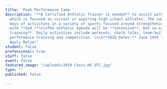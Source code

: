 ```yaml
---
title: 'Peak Performance Camp '
description: "**A Certified Athletic Trainer is needed** to assist with this camp
  which is focused on current or aspiring high school athletes. The camp is six power-packed
  days of activities in a variety of sports focused around strengthening one’s relationship
  with **God.**\n\nThe athletic agenda will be **intensive**, but so will the **spiritual
  training**. Daily activities include workouts, chalk talks, team-building, sports
  performance training and competition. \n\n**2020 Dates:** June 14th to 19th\n\n####
  Apply Below!"
student: false
professional: true
staff: false
event: false
featured_image: "/uploads/2018 Cassi-HS UTC.jpg"
type: ''
published: false

---
```

